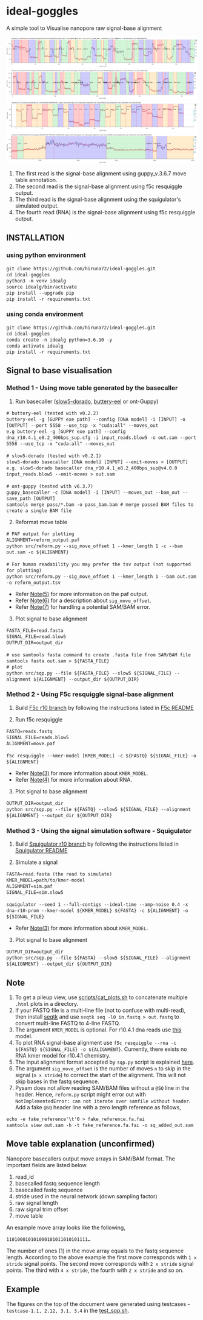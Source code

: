 # ideal-goggles

A simple tool to Visualise nanopore raw signal-base alignment

![image](docs/figures/testcase-1.1.png)
![image](docs/figures/testcase-3.1.png)
![image](docs/figures/testcase-2.12.png)
![image](docs/figures/testcase-3.4.png)

1. The first read is the signal-base alignment using guppy_v.3.6.7 move table annotation.
2. The second read is the signal-base alignment using f5c resquiggle output.
3. The third read is the signal-base alignment using the squigulator's simulated output.
4. The fourth read (RNA) is the signal-base alignment using f5c resquiggle output.

## INSTALLATION

### using python environment
````
git clone https://github.com/hiruna72/ideal-goggles.git
cd ideal-goggles
python3 -m venv idealg
source idealg/bin/activate
pip install --upgrade pip
pip install -r requirements.txt
````
### using conda environment
````
git clone https://github.com/hiruna72/ideal-goggles.git
cd ideal-goggles
conda create -n idealg python=3.6.10 -y
conda activate idealg
pip install -r requirements.txt
````

## Signal to base visualisation
### Method 1 - Using move table generated by the basecaller
1. Run basecaller ([slow5-dorado](https://github.com/hiruna72/slow5-dorado), [buttery-eel](https://github.com/Psy-Fer/buttery-eel) or ont-Guppy)
```
# buttery-eel (tested with v0.2.2)
buttery-eel -g [GUPPY exe path] --config [DNA model] -i [INPUT] -o [OUTPUT] --port 5558 --use_tcp -x "cuda:all" --moves_out
e.g buttery-eel -g [GUPPY exe path] --config dna_r10.4.1_e8.2_400bps_sup.cfg -i input_reads.blow5 -o out.sam --port 5558 --use_tcp -x "cuda:all" --moves_out 

# slow5-dorado (tested with v0.2.1)
slow5-dorado basecaller [DNA model] [INPUT] --emit-moves > [OUTPUT]
e.g. slow5-dorado basecaller dna_r10.4.1_e8.2_400bps_sup@v4.0.0 input_reads.blow5 --emit-moves > out.sam

# ont-guppy (tested with v6.3.7)
guppy_basecaller -c [DNA model] -i [INPUT] --moves_out --bam_out --save_path [OUTPUT]
samtools merge pass/*.bam -o pass_bam.bam # merge passed BAM files to create a single BAM file
```

2. Reformat move table 
```
# PAF output for plotting
ALIGNMENT=reform_output.paf
python src/reform.py --sig_move_offset 1 --kmer_length 1 -c --bam out.sam -o ${ALIGNMENT}

# For human readability you may prefer the tsv output (not supported for plotting)
python src/reform.py --sig_move_offset 1 --kmer_length 1 --bam out.sam -o reform_output.tsv

```
* Refer [Note(5)](#note) for more information on the paf output.
* Refer [Note(6)](#note) for a description about `sig_move_offset`.
* Refer [Note(7)](#note) for handling a potential SAM/BAM error.

3. Plot signal to base alignment
````
FASTA_FILE=read.fasta
SIGNAL_FILE=read.blow5
OUTPUT_DIR=output_dir

# use samtools fasta command to create .fasta file from SAM/BAM file
samtools fasta out.sam > ${FASTA_FILE}
# plot
python src/sqp.py --file ${FASTA_FILE} --slow5 ${SIGNAL_FILE} --alignment ${ALIGNMENT} --output_dir ${OUTPUT_DIR}
````

### Method 2 - Using F5c resquiggle signal-base alignment
1. Build [F5c r10 branch](https://github.com/hasindu2008/f5c/tree/r10) by following the instructions listed in [F5c README](https://github.com/hasindu2008/f5c/blob/r10/README.md)

2. Run f5c resquiggle
```
FASTQ=reads.fastq
SIGNAL_FILE=reads.blow5
ALIGNMENT=move.paf

f5c resquiggle --kmer-model [KMER_MODEL] -c ${FASTQ} ${SIGNAL_FILE} -o ${ALIGNMENT}
```
* Refer [Note(3)](#note) for more information about `KMER_MODEL`.
* Refer [Note(4)](#note) for more information about RNA.

3. Plot signal to base alignment
````
OUTPUT_DIR=output_dir
python src/sqp.py --file ${FASTQ} --slow5 ${SIGNAL_FILE} --alignment ${ALIGNMENT} --output_dir ${OUTPUT_DIR}
````

### Method 3 - Using the signal simulation software - Squigulator
1. Build [Squigulator r10 branch](https://github.com/hasindu2008/squigulator/tree/r10) by following the instructions listed in [Squigulator README](https://github.com/hasindu2008/squigulator/blob/r10/README.md)

2. Simulate a signal
```
FASTA=read.fasta (the read to simulate)
KMER_MODEL=path/to/kmer-model
ALIGNMENT=sim.paf
SIGNAL_FILE=sim.slow5

squigulator --seed 1 --full-contigs --ideal-time --amp-noise 0.4 -x dna-r10-prom --kmer-model ${KMER_MODEL} ${FASTA} -c ${ALIGNMENT} -o ${SIGNAL_FILE}
```
* Refer [Note(3)](#note) for more information about `KMER_MODEL`.

3. Plot signal to base alignment
````
OUTPUT_DIR=output_dir
python src/sqp.py --file ${FASTA} --slow5 ${SIGNAL_FILE} --alignment ${ALIGNMENT} --output_dir ${OUTPUT_DIR}
````

## Note
1. To get a pileup view, use [scripts/cat_plots.sh](scripts/cat_plots.sh) to concatenate multiple `.html` plots in a directory.
2. If your FASTQ file is a multi-line file (not to confuse with multi-read), then install [seqtk](https://github.com/lh3/seqtk) and use `seqtk seq -l0 in.fastq > out.fastq`  to convert multi-line FASTQ to 4-line FASTQ.
3. The argument `KMER_MODEL` is optional. For r10.4.1 dna reads use [this](https://github.com/hasindu2008/f5c/blob/r10/test/r10-models/r10.4.1_400bps.nucleotide.9mer.template.model) model.
4. To plot RNA signal-base alignment use `f5c resquiggle --rna -c ${FASTQ} ${SIGNAL_FILE} -o ${ALIGNMENT}`. Currently, there exists no RNA kmer model for r10.4.1 chemistry.
5. The input alignment format accepted by `sqp.py` script is explained [here](https://hasindu2008.github.io/f5c/docs/output#resquiggle).
6. The argument `sig_move_offset` is the number of moves `n` to skip in the signal (`n x stride`) to correct the start of the alignment. This will not skip bases in the fastq sequence.
7. Pysam does not allow reading SAM/BAM files without a `@SQ` line in the header. Hence, `reform.py` script might error out with `NotImplementedError: can not iterate over samfile without header`. Add a fake `@SQ` header line with a zero length reference as follows,
```
echo -e fake_reference'\t'0 > fake_reference.fa.fai
samtools view out.sam -h -t fake_reference.fa.fai -o sq_added_out.sam
```

## Move table explanation (unconfirmed)
Nanopore basecallers output move arrays in SAM/BAM format. The important fields are listed below.
1. read_id
2. basecalled fastq sequence length
3. basecalled fastq sequence
4. stride used in the neural network (down sampling factor)
5. raw signal length
6. raw signal trim offset
7. move table

An example move array looks like the following,
```
110100010101000101011010101111…
```
The number of ones (1) in the move array equals to the fastq sequence length. 
According to the above example the first move corresponds with `1 x stride` signal points. 
The second move corresponds with `2 x stride` signal points. The third with `4 x stride`, the fourth with `2 x stride` and so on.


## Example
The figures on the top of the document were generated using testcases - `testcase-1.1, 2.12, 3.1, 3.4` in the [test_sqp.sh](test/test_sqp.sh).
